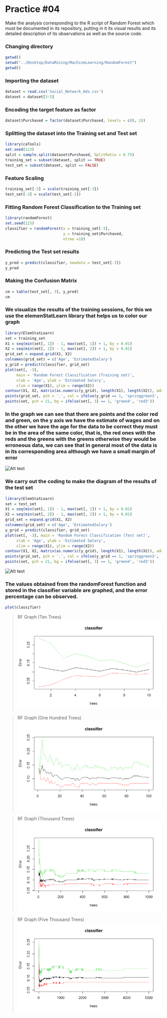 # Practice #04

Make the analysis corresponding to the R script of Random Forest which must be documented in its repository, putting in it its visual results and its detailed description of its observations as well as the source code.

### Changing directory
``` r
getwd()
setwd("../Desktop/DataMining/MachineLearning/RandomForest")
getwd()
``` 

### Importing the dataset
``` r
dataset = read.csv('Social_Network_Ads.csv')
dataset = dataset[3:5]
``` 

###  Encoding the target feature as factor
``` r
dataset$Purchased = factor(dataset$Purchased, levels = c(0, 1))

``` 

### Splitting the dataset into the Training set and Test set
``` r
library(caTools)
set.seed(123)
split = sample.split(dataset$Purchased, SplitRatio = 0.75)
training_set = subset(dataset, split == TRUE)
test_set = subset(dataset, split == FALSE)
``` 

### Feature Scaling
``` r
training_set[-3] = scale(training_set[-3])
test_set[-3] = scale(test_set[-3])
``` 

### Fitting Random Forest Classification to the Training set
``` r
library(randomForest)
set.seed(123)
classifier = randomForest(x = training_set[-3],
                          y = training_set$Purchased,
                          ntree =10)
``` 

### Predicting the Test set results
``` r
y_pred = predict(classifier, newdata = test_set[-3])
y_pred
``` 

### Making the Confusion Matrix
``` r
cm = table(test_set[, 3], y_pred)
cm
``` 


### We visualize the results of the training sessions, for this we use the elemenStatLearn library that helps us to color our graph
```r
library(ElemStatLearn)
set = training_set
X1 = seq(min(set[, 1]) - 1, max(set[, 1]) + 1, by = 0.01)
X2 = seq(min(set[, 2]) - 1, max(set[, 2]) + 1, by = 0.01)
grid_set = expand.grid(X1, X2)
colnames(grid_set) = c('Age', 'EstimatedSalary')
y_grid = predict(classifier, grid_set)
plot(set[, -3],
     main = 'Random Forest Classification (Training set)',
     xlab = 'Age', ylab = 'Estimated Salary',
     xlim = range(X1), ylim = range(X2))
contour(X1, X2, matrix(as.numeric(y_grid), length(X1), length(X2)), add = TRUE)
points(grid_set, pch = '.', col = ifelse(y_grid == 1, 'springgreen3', 'tomato'))
points(set, pch = 21, bg = ifelse(set[, 3] == 1, 'green4', 'red3'))
```

### In the graph we can see that there are points and the color red and green, on the y axis we have the estimate of wages and on the other we have the age for the data to be correct they must be in the area of ​​the same color, that is, the red ones with the reds and the greens with the greens otherwise they would be erroneous data, we can see that in general most of the data is in its corresponding area although we have a small margin of error

![Alt text]()


### We carry out the coding to make the diagram of the results of the test set
```r
library(ElemStatLearn)
set = test_set
X1 = seq(min(set[, 1]) - 1, max(set[, 1]) + 1, by = 0.01)
X2 = seq(min(set[, 2]) - 1, max(set[, 2]) + 1, by = 0.01)
grid_set = expand.grid(X1, X2)
colnames(grid_set) = c('Age', 'EstimatedSalary')
y_grid = predict(classifier, grid_set)
plot(set[, -3], main = 'Random Forest Classification (Test set)',
     xlab = 'Age', ylab = 'Estimated Salary',
     xlim = range(X1), ylim = range(X2))
contour(X1, X2, matrix(as.numeric(y_grid), length(X1), length(X2)), add = TRUE)
points(grid_set, pch = '.', col = ifelse(y_grid == 1, 'springgreen3', 'tomato'))
points(set, pch = 21, bg = ifelse(set[, 3] == 1, 'green4', 'red3'))
```


![Alt text]()

### The values obtained from the randomForest function and stored in the classifier variable are graphed, and the error percentage can be observed.
```r
plot(classifier)
```

> RF Graph (Ten Trees)
![Alt text](https://github.com/JuanCarlos-Negrete/Data-Mining/blob/Unit_3/Unit_3/Practices/Practice04/Graphic%203.png)

> RF Graph (One Hundred Trees)
![Alt text](https://github.com/JuanCarlos-Negrete/Data-Mining/blob/Unit_3/Unit_3/Practices/Practice04/Graphic%204.png)

> RF Graph (Thousand Trees)
![Alt text](https://github.com/JuanCarlos-Negrete/Data-Mining/blob/Unit_3/Unit_3/Practices/Practice04/Graphic%205.png)

> RF Graph (Five Thousand Trees)
![Alt text](https://github.com/JuanCarlos-Negrete/Data-Mining/blob/Unit_3/Unit_3/Practices/Practice04/Graphic%206.png)